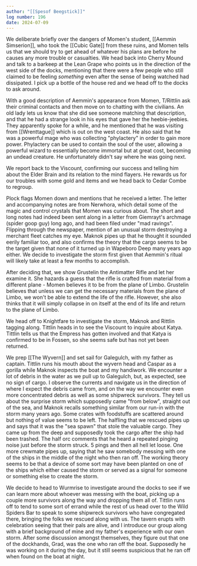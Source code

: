 ```yaml
---
author: "[[Spesof Beegstick]]"
log number: 196
date: 2024-07-09
---
```

We deliberate briefly over the dangers of Momen's student, [[Aemmin Simserion]], who took the [[Cubic Gate]] from these ruins, and Momen tells us that we should try to get ahead of whatever his plans are before he causes any more trouble or casualties. We head back into Cherry Mound and talk to a barkeep at the Lean Grape who points us in the direction of the west side of the docks, mentioning that there were a few people who still claimed to be feeling *something* even after the sense of being watched had dissipated. I pick up a bottle of the house red and we head off to the docks to ask around.

With a good description of Aemmin's appearance from Momen, T/Rittlin ask their criminal contacts and then move on to chatting with the civilians. An old lady lets us know that she did see someone matching that description, and that he had a strange look in his eyes that gave her the heebie-jeebies.  They apparently spoke for a while, and he mentioned that he was visiting from [[Wrenttague]] which is out on the west coast. He also said that he was a powerful mage who was collecting "phylactery" in order to gain more power. Phylactery can be used to contain the soul of the user, allowing a powerful wizard to essentially become immortal but at great cost, becoming an undead creature. He unfortunately didn't say where he was going next.

We report back to the Viscount, confirming our success and telling him about the Elder Brain and its relation to the mind flayers. He rewards us for our troubles with some gold and items and we head back to Cedar Combe to regroup. 

Plock flags Momen down and mentions that he received a letter. The letter and accompanying notes are from Nerwhora, which detail some of the magic and control crystals that Momen was curious about. The short and long notes had indeed been sent along in a letter from Giemrayt's archmage (spider goop guy) long ago, and had been filed under "mad ravings". Flipping through the newspaper, mention of an unusual storm destroying a merchant fleet catches my eye. Maknok pipes up that he thought it sounded eerily familiar too, and also confirms the theory that the cargo seems to be the target given that none of it turned up in Wapeboro Deep many years ago either. We decide to investigate the storm first given that Aemmin's ritual will likely take at least a few months to accomplish. 

After deciding that, we show Grustelin the Antimatter Rifle and let her examine it. She hazards a guess that the rifle is crafted from material from a different plane - Momen believes it to be from the plane of Limbo. Grustelin believes that unless we can get the necessary materials from the plane of Limbo, we won't be able to extend the life of the rifle. However, she also thinks that it will simply collapse in on itself at the end of its life and return to the plane of Limbo. 

We head off to Knightfare to investigate the storm, Maknok and Rittlin tagging along. Tittlin heads in to see the Viscount to inquire about Katya. Tittlin tells us that the Empress has gotten involved and that Katya is confirmed to be in Fossen, so she seems safe but has not yet been returned. 

We prep [[The Wyvern]] and set sail for Galegulch, with my father as captain. Tittlin runs his mouth about the wyvern head and Caspar as a gorilla while Maknok inspects the boat and my handiwork. We encounter a lot of debris in the water as we pull up to Galegulch, but, as expected, see no sign of cargo. I observe the currents and navigate us in the direction of where I expect the debris came from, and on the way we encounter even more concentrated debris as well as some shipwreck survivors. They tell us about the surprise storm which supposedly came "from below", straight out of the sea, and Maknok recalls something similar from our run-in with the storm many years ago. Some crates with foodstuffs are scattered around but nothing of value seems to be left. The halfling that we rescued pipes up and says that it was the "sea spawn" that stole the valuable cargo. They came up from the deep and supposedly took the cargo after the ship had been trashed. The half orc comments that he heard a repeated pinging noise just before the storm struck. 5 pings and then all hell let loose. One more crewmate pipes up, saying that he saw somebody messing with one of the ships in the middle of the night who then ran off. The working theory seems to be that a device of some sort may have been planted on one of the ships which either caused the storm or served as a signal for someone or something else to create the storm.

We decide to head to Wurmrise to investigate around the docks to see if we can learn more about whoever was messing with the boat, picking up a couple more survivors along the way and dropping them all of. Tittlin runs off to tend to some sort of errand while the rest of us head over to the Wild Spiders Bar to speak to some shipwreck survivors who have congregated there, bringing the folks we rescued along with us. The tavern erupts with celebration seeing that their pals are alive, and I introduce our group along with a brief background of mine and my father's experience with our own storm. After some discussion amongst themselves, they figure out that one of the dockhands, Grad, was the one who ran off the boat. Supposedly he was working on it during the day, but it still seems suspicious that he ran off when found on the boat at night.